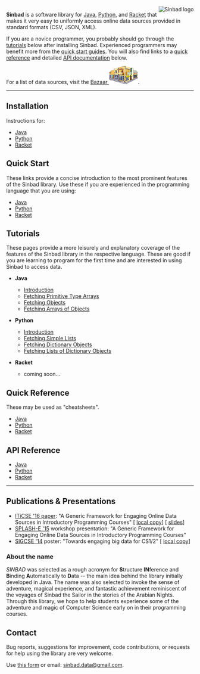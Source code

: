 <div style="float: right;"><img src="http://cs.berry.edu/sinbad/sinbad-logo-thumbnail.png" alt="Sinbad logo" /></div>

**Sinbad** is a software library for [Java](http://java.com), [Python](http://www.python.org), and [Racket](http://racket-lang.org/) that makes it very easy to uniformly access online data sources provided in standard formats (CSV, JSON, XML).

If you are a novice programmer, you probably should go through the [tutorials](#tutorials) below after installing Sinbad. Experienced programmers may benefit more from the [quick start guides](#quick-start). You will also find links to a [quick reference](#quick-reference) and detailed [API documentation](#api-reference) below.

For a list of data sources, visit the [Bazaar <img src="bazaar.png" alt="bazaar" />](bazaar).



----

## Installation
Instructions for:
* [Java](install-java)
* [Python](install-python)
* [Racket](install-racket)

## Quick Start
These links provide a concise introduction to the most prominent features of the Sinbad library. Use these if you are experienced in the programming language that you are using:

* [Java](quick-start-java)
* [Python](quick-start-python)
* [Racket](quick-start-racket)

## Tutorials
These pages provide a more leisurely and explanatory coverage of the features of the Sinbad library in the respective language. These are good if you are learning to program for the first time and are interested in using Sinbad to access data.

* **Java**
  + [Introduction](https://github.com/berry-cs/sinbad/blob/master/tutorials/java/welcome01.md)
  + [Fetching Primitive Type Arrays](https://github.com/berry-cs/sinbad/blob/master/tutorials/java/welcome02-arr.md)
  + [Fetching Objects](https://github.com/berry-cs/sinbad/blob/master/tutorials/java/welcome02-obj.md)
  + [Fetching Arrays of Objects](https://github.com/berry-cs/sinbad/blob/master/tutorials/java/welcome03-objs.md)
  
* **Python**
  + [Introduction](https://github.com/berry-cs/sinbad/blob/master/tutorials/python/welcome01.md)
  + [Fetching Simple Lists](https://github.com/berry-cs/sinbad/blob/master/tutorials/python/welcome02_list.md)
  + [Fetching Dictionary Objects](https://github.com/berry-cs/sinbad/blob/master/tutorials/python/welcome02-dict.md)
  + [Fetching Lists of Dictionary Objects](https://github.com/berry-cs/sinbad/blob/master/tutorials/python/welcome03-objs.md)

* **Racket**
  + coming soon...


## Quick Reference
These may be used as "cheatsheets".

* [Java](quick-java)
* [Python](quick-python)
* [Racket](quick-racket)


## API Reference

* [Java](api-datasource-java)
* [Python](api-datasource-python)
* [Racket](api-datasource-racket)

-----

## Publications & Presentations

* [ITiCSE '16 paper](https://doi.org/10.1145/2899415.2899437): "A Generic Framework for Engaging Online Data Sources in
Introductory Programming Courses" [ [local copy](http://cs.berry.edu/sinbad/iticse16-paper.pdf)] [ [slides](http://cs.berry.edu/sinbad/iticse16-slides.pdf)]
* [SPLASH-E '15](http://2015.splashcon.org/track/splash2015-splash-e#event-overview) workshop presentation: "A Generic Framework for Engaging Online Data Sources in Introductory Programming Courses"
* [SIGCSE '14](https://dl.acm.org/citation.cfm?id=2544280&CFID=633189652&CFTOKEN=58804699) poster: "Towards engaging big data for CS1/2" [ [local copy](http://cs.berry.edu/sinbad/bigdata-poster.pdf)]

### About the name

*SINBAD* was selected as a rough acronym for **S**tructure **IN**ference and **B**inding **A**utomatically to **D**ata -- the main idea behind the library initially developed in Java. The name was also selected to invoke the sense of adventure, magical experience, and fantastic achievement reminiscent of the voyages of Sinbad the Sailor in the stories of the Arabian Nights. Through this library, we hope to help students experience some of the adventure and magic of Computer Science early on in their programming courses.


## Contact

Bug reports, suggestions for improvement, code contributions, or requests for help using the library are very welcome.

Use [this form](feedback) or email: [sinbad.data@gmail.com](mailto:sinbad.data@gmail.com).



